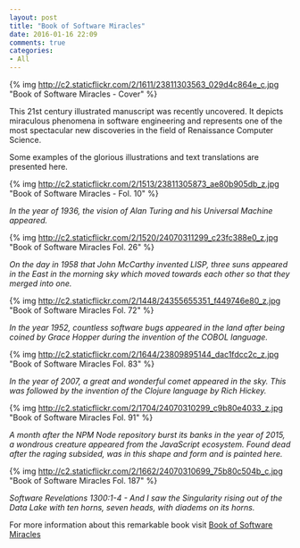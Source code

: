 ```yaml
---
layout: post
title: "Book of Software Miracles"
date: 2016-01-16 22:09
comments: true
categories:
- All
---
```


{% img http://c2.staticflickr.com/2/1611/23811303563_029d4c864e_c.jpg "Book of Software Miracles - Cover" %}

This 21st century illustrated manuscript was recently uncovered.  It depicts miraculous phenomena in software engineering and represents one of the most spectacular new discoveries in the field of Renaissance Computer Science.

Some examples of the glorious illustrations and text translations are presented here.

{% img http://c2.staticflickr.com/2/1513/23811305873_ae80b905db_z.jpg "Book of Software Miracles - Fol. 10" %}

_In the year of 1936, the vision of Alan Turing and his Universal Machine appeared._

{% img http://c2.staticflickr.com/2/1520/24070311299_c23fc388e0_z.jpg "Book of Software Miracles Fol. 26" %}

_On the day in 1958 that John McCarthy invented LISP, three suns appeared in the East in the morning sky which moved towards each other so that they merged into one._

{% img http://c2.staticflickr.com/2/1448/24355655351_f449746e80_z.jpg  "Book of Software Miracles Fol. 72" %}

_In the year 1952, countless software bugs appeared in the land after being coined by Grace Hopper during the invention of the COBOL language._

{% img http://c2.staticflickr.com/2/1644/23809895144_dac1fdcc2c_z.jpg  "Book of Software Miracles Fol. 83" %}

_In the year of 2007, a great and wonderful comet appeared in the sky.  This was followed by the invention of the Clojure language by Rich Hickey._

{% img http://c2.staticflickr.com/2/1704/24070310299_c9b80e4033_z.jpg  "Book of Software Miracles Fol. 91" %}

_A month after the NPM Node repository burst its banks in the year of 2015, a wondrous creature appeared from the JavaScript ecosystem.  Found dead after the raging subsided, was in this shape and form and is painted here._

{% img http://c2.staticflickr.com/2/1662/24070310699_75b80c504b_c.jpg  "Book of Software Miracles Fol. 187" %}

_Software Revelations 1300:1-4 - And I saw the Singularity rising out of the Data Lake with ten horns, seven heads, with diadems on its horns._

For more information about this remarkable book visit [Book of Software Miracles](http://www.taschen.com/pages/en/catalogue/classics/all/03107/facts.the_book_of_miracles.htm)
